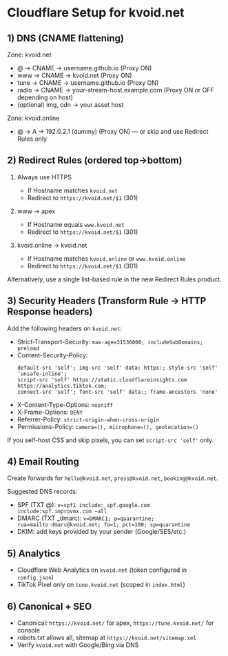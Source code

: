# Cloudflare Setup for kvoid.net

## 1) DNS (CNAME flattening)

Zone: kvoid.net

- @ → CNAME → username.github.io (Proxy ON)
- www → CNAME → kvoid.net (Proxy ON)
- tune → CNAME → username.github.io (Proxy ON)
- radio → CNAME → your-stream-host.example.com (Proxy ON or OFF depending on host)
- (optional) img, cdn → your asset host

Zone: kvoid.online

- @ → A → 192.0.2.1 (dummy) (Proxy ON) — or skip and use Redirect Rules only

## 2) Redirect Rules (ordered top→bottom)

1. Always use HTTPS
   - If Hostname matches `kvoid.net`
   - Redirect to `https://kvoid.net/$1` (301)

2. www → apex
   - If Hostname equals `www.kvoid.net`
   - Redirect to `https://kvoid.net/$1` (301)

3. kvoid.online → kvoid.net
   - If Hostname matches `kvoid.online` or `www.kvoid.online`
   - Redirect to `https://kvoid.net/$1` (301)

Alternatively, use a single list-based rule in the new Redirect Rules product.

## 3) Security Headers (Transform Rule → HTTP Response headers)

Add the following headers on `kvoid.net`:

- Strict-Transport-Security: `max-age=31536000; includeSubDomains; preload`
- Content-Security-Policy:
  ```
  default-src 'self'; img-src 'self' data: https:; style-src 'self' 'unsafe-inline';
  script-src 'self' https://static.cloudflareinsights.com https://analytics.tiktok.com;
  connect-src 'self'; font-src 'self' data:; frame-ancestors 'none'
  ```
- X-Content-Type-Options: `nosniff`
- X-Frame-Options: `DENY`
- Referrer-Policy: `strict-origin-when-cross-origin`
- Permissions-Policy: `camera=(), microphone=(), geolocation=()`

If you self-host CSS and skip pixels, you can set `script-src 'self'` only.

## 4) Email Routing

Create forwards for `hello@kvoid.net`, `press@kvoid.net`, `booking@kvoid.net`.

Suggested DNS records:
- SPF (TXT @): `v=spf1 include:_spf.google.com include:spf.improvmx.com ~all`
- DMARC (TXT _dmarc): `v=DMARC1; p=quarantine; rua=mailto:dmarc@kvoid.net; fo=1; pct=100; sp=quarantine`
- DKIM: add keys provided by your sender (Google/SES/etc.)

## 5) Analytics

- Cloudflare Web Analytics on `kvoid.net` (token configured in `config.json`)
- TikTok Pixel only on `tune.kvoid.net` (scoped in `index.html`)

## 6) Canonical + SEO

- Canonical: `https://kvoid.net/` for apex, `https://tune.kvoid.net/` for console
- robots.txt allows all, sitemap at `https://kvoid.net/sitemap.xml`
- Verify `kvoid.net` with Google/Bing via DNS


